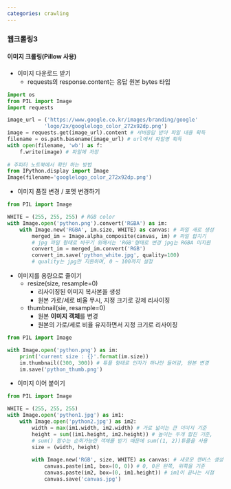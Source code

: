 ```yaml
---
categories: crawling
---
```


### 웹크롤링3

#### 이미지 크롤링(Pillow 사용)

* 이미지 다운로드 받기
  * requests의 response.content는 응답 원본 bytes 타입

```python
import os
from PIL import Image
import requests

image_url = ('https://www.google.co.kr/images/branding/google'
			'logo/2x/googlelogo_color_272x92dp.png')
image = requests.get(image_url).content # 서버응답 받아 파일 내용 획득
filename = os.path.basename(image_url) # url에서 파일명 획득
with open(filename, 'wb') as f:
    f.write(image) # 파일에 저장
    
# 주피터 노트북에서 확인 하는 방법
from IPython.display import Image
Image(filename='googlelogo_color_272x92dp.png')
```

* 이미지 품질 변경 / 포멧 변경하기

```python
from PIL import Image

WHITE = (255, 255, 255) # RGB color
with Image.open('python.png').convert('RGBA') as im:
    with Image.new('RGBA', im.size, WHITE) as canvas: # 파일 새로 생성
        merged_im = Image.alpha_composite(canvas, im) # 파일 합치기
        # jpg 파일 형태로 바꾸기 위해서는 'RGB'형태로 변경 jpg는 RGBA 미지원
        convert_im = merged_im.convert('RGB')
        convert_im.save('python_white.jpg', quality=100)
        # quality는 jpg만 지원하며, 0 ~ 100까지 설정
```

* 이미지를 용량으로 줄이기
  * resize(size, resample=0)
    * 리사이징된 이미지 복사본을 생성
    * 원본 가로/세로 비율 무시, 지정 크기로 강제 리사이징
  * thumbnail(sie, resample=0)
    * 원본 **이미지 객체**를 변경
    * 원본의 가로/세로 비율 유지하면서 지정 크기로 리사이징

```python
from PIL import Image

with Image.open('python.png') as im:
    print('current size : {}'.format(im.size))
    im.thumbnail((300, 300)) # 튜플 형태로 인자가 하나만 들어감, 원본 변경 
    im.save('python_thumb.png')
```

* 이미지 이어 붙이기

```python
from PIL import Image

WHITE = (255, 255, 255)
with Image.open('python1.jpg') as im1:
    with Image.open('python2.jpg') as im2:
        width = max(im1.width, im2.width) # 가로 넓이는 큰 이미지 기준
        height = sum((im1.height, im2.height)) # 높이는 두개 합친 기준, 
        # sum() 함수는 순회가능한 객체를 받기 때문에 sum((1, 2))튜플을 사용
        size = (width, height)
        
        with Image.new('RGB', size, WHITE) as canvas: # 새로운 캔버스 생성
            canvas.paste(im1, box=(0, 0)) # 0, 0은 왼쪽, 위쪽을 기준
            canvas.paste(im2, box=(0, im1.height)) # im1이 끝나는 시점
            canvas.save('canvas.jpg')
```